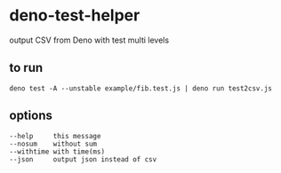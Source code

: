 # deno-test-helper

output CSV from Deno with test multi levels
## to run

```
deno test -A --unstable example/fib.test.js | deno run test2csv.js
```

## options

```
--help     this message
--nosum    without sum
--withtime with time(ms)
--json     output json instead of csv
```
